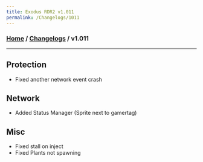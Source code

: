 ```yaml
---
title: Exodus RDR2 v1.011
permalink: /Changelogs/1011
---
```

### [Home](/) / [Changelogs](/Changelogs) / v1.011
---
## Protection
- Fixed another network event crash

## Network
- Added Status Manager (Sprite next to gamertag)

## Misc
- Fixed stall on inject
- Fixed Plants not spawning
